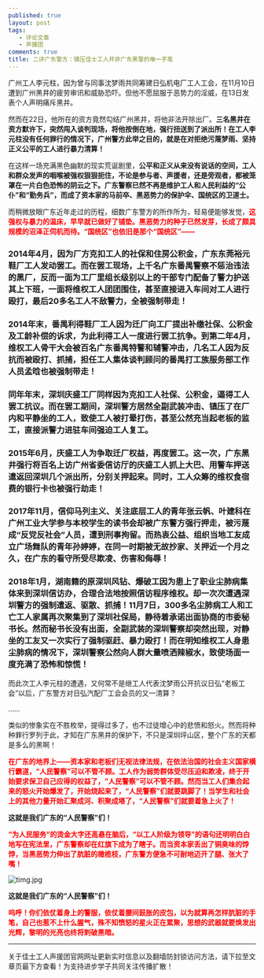 ```yaml
---
published: true
layout: post
tags: 
   - 评论文章
   - 声援团
comments: true
title: 二评广东警方：镇压佳士工人并非广东黑警的唯一手笔
---
```


广州工人李元柱，因为曾与同事沈梦雨共同筹建日弘机电厂工人工会，在11月10日遭到广州黑井的疲劳审讯和威胁恐吓。但他不愿屈服于恶势力的淫威，在13日发表个人声明痛斥黑井。

然而在22日，他所在的资方竟然勾结广州黑井，将他非法开除出厂。**三名黑井在资方默许下，突然闯入谈判现场，将他按倒在地，强行扭送到了派出所！**在工人李元柱没有任何罪行的情况下，广州警方此举之目的，就是在**对拒绝污蔑梦雨、坚持正义公平的工人进行暴力清算！**

在这样一场充满黑色幽默的现实荒诞剧里，**公平和正义从来没有说话的空间，工人和群众发声的咽喉被强权狠狠扼住，不论是参与者、声援者，还是旁观者，都被笼罩在一片白色恐怖的阴云之下。广东警察已然不再是维护工人和人民利益的“公仆”和“勤务兵”，而成了资本家的马前卒、黑恶势力的保护伞、国统区的卫道士。**

而稍微放眼广东近年走过的历程，细数广东警方的所作所为，轻易便能够发觉，<span style="color: #ff0000;"><strong>这强权与暴力的温床，早早就已做好了铺垫。黑恶势力的种子已然发芽，长成了颇具规模的沼泽正伺机而待。“国统区”也依旧是那个“国统区”——</strong></span>

### 2014年4月，因为厂方克扣工人的社保和住房公积金，广东东莞裕元鞋厂工人发动罢工。而在罢工现场，上千名广东番禺警察不惩治违法的黑厂，反而一面为工厂里组长级别以上的干部专门配备了警力护送其上下班，一面将维权工人团团围住，甚至直接进入车间对工人进行殴打，最后20多名工人不敌警力，全被强制带走！

### 2014年末，番禺利得鞋厂工人因为迁厂向工厂提出补缴社保、公积金及工龄补偿的诉求，为此利得工人一度进行罢工抗争。到第二年4月，维权工人骨干大会被百名广东番禺特警和辅警冲击，几名工人因为反抗而被殴打、抓捕，担任工人集体谈判顾问的番禺打工族服务部工作人员孟晗也被强制带走！

### 同年年末，深圳庆盛工厂同样因为克扣工人社保、公积金，逼得工人罢工抗议。而在罢工期间，深圳警方居然全副武装冲击、镇压了在厂内和平静坐的工人，致使工人被打晕打伤，甚至公然充当起老板的监工，直接派警力进驻车间强迫工人复工。

### 2015年6月，庆盛工人为争取迁厂权益，再度罢工。这一次，广东黑井强行将百名上访广州省委信访厅的庆盛工人抓上大巴、用警车押送遣返回深圳几个派出所，分别关押起来。同时，工人众筹的维权食宿费的银行卡也被强行劫走！

### 2017年11月，信仰马列主义、关注底层工人的青年张云帆、叶建科在广州工业大学参与本校学生的读书会却被广东警方强行押走，被污蔑成“反党反社会”人员，遭到刑事拘留。而热衷公益、组织当地工友成立广场舞队的青年孙婷婷，在同一时期被无故抄家、关押近一个月之久，在广东的看守所受尽欺凌、伤害和侮辱！

### 2018年1月，湖南籍的原深圳风钻、爆破工因为患上了职业尘肺病集体来到深圳信访办，合理合法地按照信访程序维权。却一次次遭遇深圳警方的强制遣返、驱散、抓捕！11月7日，300多名尘肺病工人和工亡工人家属再次聚集到了深圳社保局，静待着承诺出面协商的市委秘书长。然而秘书长没有出面，全副武装的深圳警察却突然出现，对静坐的工友又一次实行了强制驱赶、暴力殴打！而在明知维权工人身患尘肺病的情况下，深圳警察公然向人群大量喷洒辣椒水，致使场面一度充满了恐怖和惊慌！

而此次工人李元柱的遭遇，又何常不是继工人代表沈梦雨公开抗议日弘“老板工会”以后，广东警方对日弘汽配厂工会会员的又一清算？

……

类似的惨象实在不胜枚举，提得过多了，也不过徒增心中的悲愤和怒火。然而将种种罪行罗列于此，才知在广东黑井的保护下，不只是深圳坪山区，整个广东的天都是多么的黑啊！

<span style="color: #ff0000;"><strong>在广东的地界上——资本家和老板们无视法律法规，在依法治国的社会主义国家横行霸道，“人民警察”可以不管不顾。工人作为弱势群体受尽压迫和欺凌，终于开始要求保卫自己应得的权益了，“人民警察”可以不管不顾。然而当工人们集合起来的怒火开始爆发了，开始烧起来了，“人民警察”们就要跳脚了！当学生和社会上的其他力量开始汇聚成河、积聚成塔了，“人民警察”们就要着急上火了！</strong></span>

**这就是我们广东的“人民警察”们！**

<span style="color: #ff0000;"><strong>“为人民服务”的烫金大字还高悬在脑后，“以工人阶级为领导”的语句还明明白白地写在宪法里，广东警察却在红旗下成为了瞎子。而当资本家丢出了铜臭味的饽饽，当黑恶势力伸出了肮脏的橄榄枝，广东警方便急不可耐地迈开了腿、张大了嘴！</strong></span>

<img src="https://i.loli.net/2018/11/24/5bf9510be370a.jpg" alt="timg.jpg" title="timg.jpg" />

**这就是我们广东的“人民警察”们！**

<span style="color: #ff0000;"><strong>呜呼！你们依仗着身上的警服，依仗着腰间鼓胀的皮包，以为就算再怎样肮脏的手笔，自己也惹不上什么腥气，殊不知愤怒的星火正在累聚，思想的武器就要焕发出光辉，黎明的光亮也终将刺破黑暗。</strong></span>

---
关于佳士工人声援团官网网址更新实时信息以及翻墙防封锁访问方法，请下拉至文章页最下方查看！为支持进步学子共同关注传播扩散！
